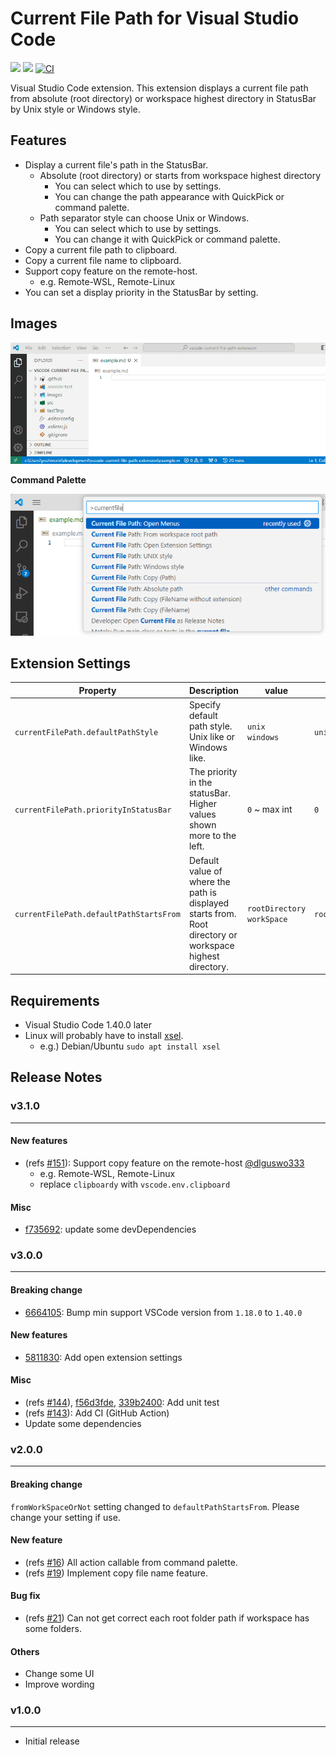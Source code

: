 # Current File Path for Visual Studio Code

![](https://img.shields.io/badge/Release-v3.1.0-blue.svg?style=flat-square)
![](https://img.shields.io/badge/vscode-^1.70.0-blue.svg?style=flat-square)
[![CI](https://github.com/yoshinorin/vscode-current-file-path-extension/actions/workflows/ci.yaml/badge.svg)](https://github.com/yoshinorin/vscode-current-file-path-extension/actions/workflows/ci.yaml)

Visual Studio Code extension. This extension displays a current file path from absolute (root directory) or workspace highest directory in StatusBar by Unix style or Windows style.

## Features

* Display a current file's path in the StatusBar.
    * Absolute (root directory) or starts from workspace highest directory
        * You can select which to use by settings.
        * You can change the path appearance with QuickPick or command palette.
    * Path separator style can choose Unix or Windows.
        * You can select which to use by settings.
        * You can change it with QuickPick or command palette.
* Copy a current file path to clipboard.
* Copy a current file name to clipboard.
* Support copy feature on the remote-host.
    * e.g. Remote-WSL, Remote-Linux
* You can set a display priority in the StatusBar by setting.

## Images

![](https://raw.githubusercontent.com/yoshinorin/vscode-current-file-path-extension/master/images/image.gif)

**Command Palette**

![](https://raw.githubusercontent.com/yoshinorin/vscode-current-file-path-extension/master/images/command-palette.png)

## Extension Settings

|Property|Description|value|Default|
|---|---|---|---|
|`currentFilePath.defaultPathStyle`|Specify default path style. Unix like or Windows like.|`unix` <br> `windows`|`unix`|
|`currentFilePath.priorityInStatusBar`|The priority in the statusBar. Higher values shown more to the left.| `0` ~ max int |`0`|
|`currentFilePath.defaultPathStartsFrom`|Default value of where the path is displayed starts from. Root directory or workspace highest directory.|`rootDirectory` <br> `workSpace`|`rootDirectory`|

## Requirements

* Visual Studio Code 1.40.0 later
* Linux will probably have to install [xsel](https://linux.die.net/man/1/xsel).
    * e.g.) Debian/Ubuntu `sudo apt install xsel`

## Release Notes

### v3.1.0
---

#### New features

* (refs [#151](https://github.com/yoshinorin/vscode-current-file-path-extension/pull/151)): Support copy feature on the remote-host [@dlguswo333](https://github.com/dlguswo333)
    * e.g. Remote-WSL, Remote-Linux
    * replace `clipboardy` with `vscode.env.clipboard`

#### Misc

* [f735692](https://github.com/yoshinorin/vscode-current-file-path-extension/commit/f735692fd2ae51f8c317664716c86a731e501b41): update some devDependencies

### v3.0.0
---

#### Breaking change

* [6664105](https://github.com/yoshinorin/vscode-current-file-path-extension/commit/66641059a8263cf4d9d70986b5f424d65b6d5f38): Bump min support VSCode version from `1.18.0` to `1.40.0`

#### New features

* [5811830](https://github.com/yoshinorin/vscode-current-file-path-extension/commit/58118304a2a068b69fa544b3268bee578615f0fb): Add open extension settings

#### Misc

* (refs [#144](https://github.com/yoshinorin/vscode-current-file-path-extension/pull/144)), [f56d3fde](https://github.com/yoshinorin/vscode-current-file-path-extension/commit/f56d3fde4855902d8f54aefd4a10e4f62d8c90b7), [339b2400](https://github.com/yoshinorin/vscode-current-file-path-extension/commit/339b240067e161b292da25160a4223278539a313): Add unit test
* (refs [#143](https://github.com/yoshinorin/vscode-current-file-path-extension/pull/143)): Add CI (GitHub Action)
* Update some dependencies


### v2.0.0
---

#### Breaking change

`fromWorkSpaceOrNot` setting changed to `defaultPathStartsFrom`. Please change your setting if use.

#### New feature

* (refs [#16](https://github.com/yoshinorin/vscode-current-file-path-extension/issues/16)) All action callable from command palette.
* (refs [#19](https://github.com/yoshinorin/vscode-current-file-path-extension/issues/19)) Implement copy file name feature.

#### Bug fix

* (refs [#21](https://github.com/yoshinorin/vscode-current-file-path-extension/issues/21)) Can not get correct each root folder path if workspace has some folders.

#### Others

* Change some UI
* Improve wording

### v1.0.0
---

* Initial release
